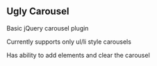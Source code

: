 Ugly Carousel
-------------

Basic jQuery carousel plugin

Currently supports only ul/li style carousels

Has ability to add elements and clear the carousel